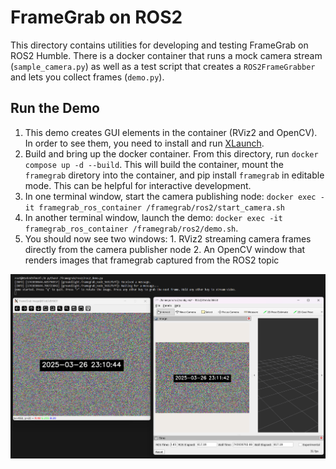 # FrameGrab on ROS2

This directory contains utilities for developing and testing FrameGrab on ROS2 Humble. There is a docker container that runs a mock camera stream (`sample_camera.py`) as well as a test script that creates a `ROS2FrameGrabber` and lets you collect frames (`demo.py`).

## Run the Demo
1. This demo creates GUI elements in the container (RViz2 and OpenCV). In order to see them, you need to install and run [XLaunch](https://sourceforge.net/projects/vcxsrv/).
1. Build and bring up the docker container. From this directory, run `docker compose up -d --build`. This will build the container, mount the `framegrab` diretory into the container, and pip install `framegrab` in editable mode. This can be helpful for interactive development.
1. In one terminal window, start the camera publishing node: `docker exec -it framegrab_ros_container /framegrab/ros2/start_camera.sh`
1. In another terminal window, launch the demo: `docker exec -it framegrab_ros_container /framegrab/ros2/demo.sh`.
1. You should now see two windows: 1. RViz2 streaming camera frames directly from the camera publisher node 2. An OpenCV window that renders images that framegrab captured from the ROS2 topic

![FrameGrab on ROS2 Demo](assets/ros2_demo.png)

